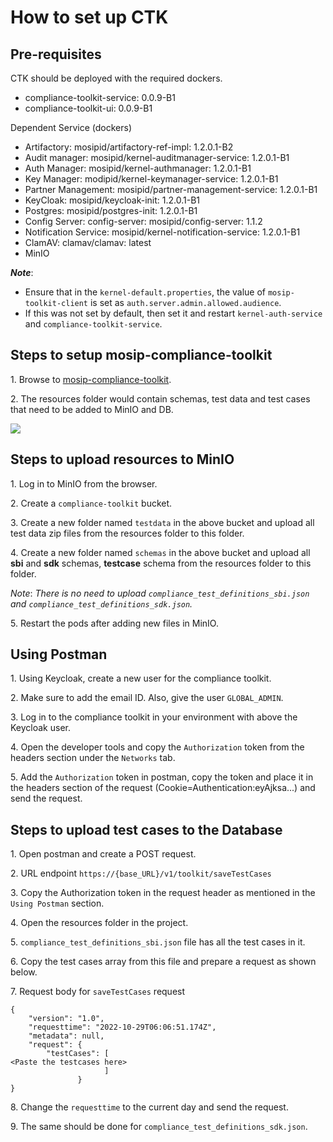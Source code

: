 # How to set up CTK

## Pre-requisites

CTK should be deployed with the required dockers.

* compliance-toolkit-service: 0.0.9-B1
* compliance-toolkit-ui: 0.0.9-B1

Dependent Service (dockers)

* Artifactory: mosipid/artifactory-ref-impl: 1.2.0.1-B2
* Audit manager: mosipid/kernel-auditmanager-service: 1.2.0.1-B1
* Auth Manager: mosipid/kernel-authmanager: 1.2.0.1-B1
* Key Manager: modipid/kernel-keymanager-service: 1.2.0.1-B1
* Partner Management: mosipid/partner-management-service: 1.2.0.1-B1
* KeyCloak: mosipid/keycloak-init: 1.2.0.1-B1
* Postgres: mosipid/postgres-init: 1.2.0.1-B1
* Config Server: config-server: mosipid/config-server: 1.1.2
* Notification Service: mosipid/kernel-notification-service: 1.2.0.1-B1
* ClamAV: clamav/clamav: latest
* MinIO

_**Note**_:

* Ensure that in the `kernel-default.properties`, the value of `mosip-toolkit-client` is set as `auth.server.admin.allowed.audience`.
* If this was not set by default, then set it and restart `kernel-auth-service` and `compliance-toolkit-service`.

## Steps to setup mosip-compliance-toolkit

1\. Browse to [mosip-compliance-toolkit](https://github.com/mosip/mosip-compliance-toolkit/tree/0.0.9).

2\. The resources folder would contain schemas, test data and test cases that need to be added to MinIO and DB.

![](\_images/ctk-resources-folder.png)

## Steps to upload resources to MinIO

1\. Log in to MinIO from the browser.

2\. Create a `compliance-toolkit` bucket.

3\. Create a new folder named `testdata` in the above bucket and upload all test data zip files from the resources folder to this folder.

4\. Create a new folder named `schemas` in the above bucket and upload all **sbi** and **sdk** schemas, **testcase** schema from the resources folder to this folder.

_Note_: _There is no need to upload `compliance_test_definitions_sbi.json` and `compliance_test_definitions_sdk.json`._

5\. Restart the pods after adding new files in MinIO.

## Using Postman

1\. Using Keycloak, create a new user for the compliance toolkit.

2\. Make sure to add the email ID. Also, give the user `GLOBAL_ADMIN`.

3\. Log in to the compliance toolkit in your environment with above the Keycloak user.

4\. Open the developer tools and copy the `Authorization` token from the headers section under the `Networks` tab.

5\. Add the `Authorization` token in postman, copy the token and place it in the headers section of the request (Cookie=Authentication:eyAjksa...) and send the request.

## Steps to upload test cases to the Database

1\. Open postman and create a POST request.

2\. URL endpoint `https://{base_URL}/v1/toolkit/saveTestCases`

3\. Copy the Authorization token in the request header as mentioned in the `Using Postman` section.

4\. Open the resources folder in the project.

5\. `compliance_test_definitions_sbi.json` file has all the test cases in it.

6\. Copy the test cases array from this file and prepare a request as shown below.

7\. Request body for `saveTestCases` request

```
{
    "version": "1.0",
    "requesttime": "2022-10-29T06:06:51.174Z",
    "metadata": null,
    "request": {
        "testCases": [
<Paste the testcases here>
                     ]
               }
}
```

8\. Change the `requesttime` to the current day and send the request.

9\. The same should be done for `compliance_test_definitions_sdk.json`.

